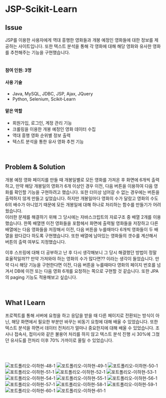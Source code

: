 # JSP-Scikit-Learn

## Issue
JSP를 이용한 사용자에게 역대 흥행한 영화들과 개봉 예정인 영화들에 대한 정보를 제공하는 사이트입니다.
또한 텍스트 분석을 통해 각 영화에 대해 해당 영화와 유사한 영화를 추천해주는 기능을 구현했습니다.
<br><br>

#### 참여 인원: 3명

#### 사용 기술
+ Java, MySQL, JDBC, JSP, Ajax, JQuery
+ Python, Selenium, Scikit-Learn

#### 맡은 역할
+ 회원가입, 로그인, 계정 관리 기능
+ 크롤링을 이용한 개봉 예정인 영화 데이터 수집
+ 역대 흥행 영화 순위별 정보 출력
+ 텍스트 분석을 통한 유사 영화 추천 기능
<br>

## Problem & Solution
개봉 예정 영화 페이지를 만들 때 개봉일별로 모든 영화를 가져온 후 화면에 6개씩 출력하고, 만약 해당 개봉일의 영화가 6개 이상인 경우 이전, 다음 버튼을 이용하여 다음 영화를 확인할 기능을 구현하려고 했습니다. 또한 더이상 넘어갈 수 없는 경우에는 버튼을 출력하지 않게 만들고 싶었습니다. 하지만 개봉일마다 영화의 수가 달랐고 영화의 수도 6의 배수가 아니었기 때문에 모든 개봉일에 대해 하나로 처리하는 함수를 만들기가 어려웠습니다. <br>
이러한 문제를 해결하기 위해 그 당시에는 자바스크립트의 자료구조 중 배열 2개를 이용했습니다. 한쪽 배열엔 이전 영화들을 포함헤서 화면에 출력될 영화들을 저장하고 다른 배열에는 다음 영화들을 저장해서 이전, 다음 버튼을 누를때마다 6개씩 영화들이 두 배열을 왔다갔다 하도록 구현했습니다. 또한 배열에 남아있는 영화들의 갯수를 계산해서 버튼의 출력 여부도 지정했습니다. <br>

이후 스프링에 대해 더 공부하고 난 후 다시 생각해보니 그 당시 해결했던 방법이 정말 효율적일까?? 만약 가져와야 하는 영화의 수가 많다면?? 이라는 생각이 들었습니다. 
만약 다시 해당 기능을 구현한다면 이전, 다음 버튼을 누를때마다 영화의 페이지 번호를 넘겨서 DB에 이전 또는 다음 영화 6개를 요청하는 쪽으로 구현할 것 같습니다. 또한 JPA의 paging 기능도 적용해보고 싶습니다.

<br>

## What I Learn
프로젝트를 통해 서버에 요청을 하고 응답을 받을 때 다른 페이지로 전환되는 방식이 아닌, 해당 화면에서 필요한 부분만 바꾸는 비동기 요청에 대해 배울 수 있었습니다. 또한 텍스트 분석을 하면서 데이터 전처리가 얼마나 중요한지에 대해 배울 수 있었습니다. 조사나 접속사, 접미사와 같은 불용어 처리를 하지 않고 텍스트 분석 진행 시 30%에 그쳤던 유사도를 전처리 이후 70% 가까이로 올릴 수 있었습니다.

<br>
<br>

![포트폴리오-이하현-48-1](https://user-images.githubusercontent.com/60869749/132088643-66ce8f03-9156-4c61-ab17-32cfec9ba652.jpg)
![포트폴리오-이하현-49-1](https://user-images.githubusercontent.com/60869749/132088645-3173d40a-1d83-4bd4-98fd-a8bbd62539c4.jpg)
![포트폴리오-이하현-50-1](https://user-images.githubusercontent.com/60869749/132088646-eb907d59-854f-4b92-b57f-0d8d62f87040.jpg)
![포트폴리오-이하현-51-1](https://user-images.githubusercontent.com/60869749/132088658-e18a1837-2feb-4ace-ae9f-7b7ed4dd4954.jpg)
![포트폴리오-이하현-52-1](https://user-images.githubusercontent.com/60869749/132088661-ac056d44-dde3-4f83-926a-72e21be59523.jpg)
![포트폴리오-이하현-53-1](https://user-images.githubusercontent.com/60869749/132088662-a53037dd-c727-4b5a-8a8b-86caaa8cbab6.jpg)
![포트폴리오-이하현-54-1](https://user-images.githubusercontent.com/60869749/132088665-211e1ccf-7ea4-4e0e-ad5f-11934e057804.jpg)
![포트폴리오-이하현-55-1](https://user-images.githubusercontent.com/60869749/132088666-bbe5c3d5-201f-4e81-8136-c4f7f2293c4d.jpg)
![포트폴리오-이하현-56-1](https://user-images.githubusercontent.com/60869749/132088668-2afda1d5-699d-4612-ae47-28f1f926026d.jpg)
![포트폴리오-이하현-57-1](https://user-images.githubusercontent.com/60869749/132088670-4b038521-498b-4207-8594-5922b06609a8.jpg)
![포트폴리오-이하현-58-1](https://user-images.githubusercontent.com/60869749/132088672-1a46ebf1-1bfb-4e73-b6b1-186f3ed0eb00.jpg)
![포트폴리오-이하현-59-1](https://user-images.githubusercontent.com/60869749/132088674-6f454e9a-b7ed-4346-9873-7cba8a95501e.jpg)
![포트폴리오-이하현-60-1](https://user-images.githubusercontent.com/60869749/132088677-c26006e5-029c-41a5-98f7-df748714b47c.jpg)
![포트폴리오-이하현-61-1](https://user-images.githubusercontent.com/60869749/132088679-5ed2fe7a-1ae1-41a8-bae0-9105b8afb0db.jpg)

